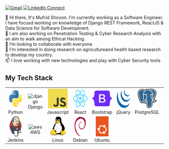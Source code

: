 
<!---
Shovon-Mufrid/Shovon-Mufrid is a ✨ special ✨ repository because its `README.md` (this file) appears on your GitHub profile.
You can click the Preview link to take a look at your changes.
--->

[![Gmail](https://img.shields.io/badge/%20-Send%20Mail-black?color=14171A&labelColor=ef5350&logo=gmail&logoColor=ffffff)](mailto:shovonmufrid98@gmail.com)
[![LinkedIn Connect](https://img.shields.io/badge/%20-Connect-black?color=14171A&labelColor=212121&logo=linkedin&logoColor=ffffff)](https://www.linkedin.com/in/mufrid-shovon/)
<!---
[![Kaggle Follow](https://img.shields.io/badge/%20-Follow-black?color=14171A&labelColor=37474f&logo=kaggle&logoColor=4fc3f7)](https://kaggle.com/)
--->
👋 Hi there, It's Mufrid Shovon. I'm currently working as a Software Engineer. I have focusd working on knowledge of Django REST Framework, ReactJS & Data Science for Software Development. <br>
👀 I am also working on Penetration Testing & Cyber Research Analysis with an aim to walk among Ethical Hacking. <br>
💞️ I’m looking to collaborate with everyone. <br>
🌱 I'm interested in doing research on agricultureand health based research to develop my country. <br>
📫 I love working with new technologies and play with Cyber Security tools <br>

<h2>My Tech Stack</h2>
<table>
  <tr>
    <td align="center">
      <img alt="python" height=64px src="https://raw.githubusercontent.com/devicons/devicon/master/icons/python/python-original.svg">
      <br>Python
    </td>
    <td align="center">
      <img alt="django" height=64px src="https://cdn.worldvectorlogo.com/logos/django.svg">
      <br>Django
    </td>
    <td align="center">
      <img alt="javascript" height=64px src="https://raw.githubusercontent.com/devicons/devicon/master/icons/javascript/javascript-original.svg">
      <br>Javascript
    </td>
    <td align="center">
      <img alt="react" height=64px src="https://raw.githubusercontent.com/devicons/devicon/master/icons/react/react-original.svg">
      <br>React
    </td>
    <td align="center">
      <img alt="bootstrap" height=64px src="https://raw.githubusercontent.com/devicons/devicon/master/icons/bootstrap/bootstrap-plain.svg">
      <br>Bootstrap
    </td>
    <td align="center">
      <img alt="jquery" height=64px src="https://raw.githubusercontent.com/devicons/devicon/master/icons/jquery/jquery-original.svg">
      <br>jQuery
    </td>
        <td align="center">
      <img alt="postgresql" height=64px src="https://raw.githubusercontent.com/devicons/devicon/master/icons/postgresql/postgresql-original.svg">
      <br>PostgreSQL
    </td>
    <td align="center">
      <img alt="mysql" height=64px src="https://raw.githubusercontent.com/devicons/devicon/master/icons/mysql/mysql-original.svg">
      <br>MySQL
    </td>
    <td align="center">
      <img alt="wordpress" height=64px src="https://raw.githubusercontent.com/devicons/devicon/master/icons/wordpress/wordpress-plain.svg">
      <br>WordPress
    </td>
  </tr>
  <tr>
    <td align="center">
      <img alt="jenkins" height=64px src="https://raw.githubusercontent.com/devicons/devicon/master/icons/jenkins/jenkins-original.svg">
      <br>Jenkins
    </td>
    <td align="center">
      <img alt="aws" height=64px src="https://cdn.worldvectorlogo.com/logos/aws-logo.svg">
      <br>AWS
    </td>
    <td align="center">
      <img alt="bash" height=64px src="https://raw.githubusercontent.com/devicons/devicon/master/icons/linux/linux-original.svg">
      <br>Linux
    </td>
    <td align="center">
      <img alt="kali-linux" height=64px src="https://raw.githubusercontent.com/devicons/devicon/master/icons/debian/debian-original.svg">
      <br>Debian
    </td>
    <td align="center">
      <img alt="ubuntu" height=64px src="https://raw.githubusercontent.com/devicons/devicon/master/icons/ubuntu/ubuntu-plain.svg">
      <br>Ubuntu
    </td>
  </tr>
</table>
<!---
![Github stats](https://github-readme-stats.vercel.app/api?username=shovon-mufrid&theme=highcontrast&show_icons=true&count_private=true)
![Top Languages Card](https://github-readme-stats.vercel.app/api/top-langs/?username=shovon-mufrid&layout=compact)
## My Repos
--->
